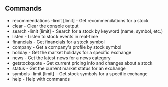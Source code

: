## Commands
- recommendations <symbol> -limit [limit] - Get recommendations for a stock
- clear - Clear the console output
- search <keyword> -limit [limit] - Search for a stock by keyword (name, symbol, etc.)
- listen <symbol> - Listen to stock events in real-time
- financials <symbol> - Get financials for a stock symbol
- company <symbol> - Get a company's profile by stock symbol
- holiday <exchange> - Get the market holidays for a specific exchange
- news <category> - Get the latest news for a news category
- getstockquote <symbol> - Get current pricing info and changes about a stock
- status <exchange> - Get the current market status for an exchange
- symbols <exchange> -limit [limit] - Get stock symbols for a specific exchange
- help - Help with commands
